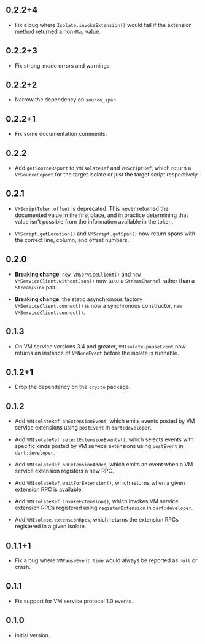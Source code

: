## 0.2.2+4

* Fix a bug where `Isolate.invokeExtension()` would fail if the extension method
  returned a non-`Map` value.

## 0.2.2+3

* Fix strong-mode errors and warnings.

## 0.2.2+2

* Narrow the dependency on `source_span`.

## 0.2.2+1

* Fix some documentation comments.

## 0.2.2

* Add `getSourceReport` to `VMIsolateRef` and `VMScriptRef`, which return a 
  `VMSourceReport` for the target isolate or just the target script 
  respectively.

## 0.2.1

* `VMScriptToken.offset` is deprecated. This never returned the documented value
  in the first place, and in practice determining that value isn't possible from
  the information available in the token.

* `VMScript.getLocation()` and `VMScript.getSpan()` now return spans with the
  correct line, column, and offset numbers.

## 0.2.0

* **Breaking change**: `new VMServiceClient()` and `new
  VMServiceClient.withoutJson()` now take a `StreamChannel` rather than a
  `Stream`/`Sink` pair.

* **Breaking change**: the static asynchronous factory
  `VMServiceClient.connect()` is now a synchronous constructor, `new
  VMServiceClient.connect()`.

## 0.1.3

* On VM service versions 3.4 and greater, `VMIsolate.pauseEvent` now returns an
  instance of `VMNoneEvent` before the isolate is runnable.

## 0.1.2+1

* Drop the dependency on the `crypto` package.

## 0.1.2

* Add `VMIsolateRef.onExtensionEvent`, which emits events posted by VM service
  extensions using `postEvent` in `dart:developer`.

* Add `VMIsolateRef.selectExtensionEvents()`, which selects events with specific
  kinds posted by VM service extensions using `postEvent` in `dart:developer`.

* Add `VMIsolateRef.onExtensionAdded`, which emits an event when a VM service
  extension registers a new RPC.

* Add `VMIsolateRef.waitForExtension()`, which returns when a given extension
  RPC is available.

* Add `VMIsolateRef.invokeExtension()`, which invokes VM service extension RPCs
  registered using `registerExtension` in `dart:developer`.

* Add `VMIsolate.extensionRpcs`, which returns the extension RPCs registered in
  a given isolate.

## 0.1.1+1

* Fix a bug where `VMPauseEvent.time` would always be reported as `null` or
  crash.

## 0.1.1

* Fix support for VM service protocol 1.0 events.

## 0.1.0

* Initial version.
